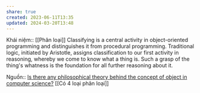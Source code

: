 ```yaml
---
share: true
created: 2023-06-11T13:35
updated: 2024-03-20T13:48
---
```

Khái niệm:: [[Phân loại]]
Classifying is a central activity in object-oriented programming and distinguishes it from procedural programming. Traditional logic, initiated by Aristotle, assigns classification to our first activity in reasoning, whereby we come to know what a thing is. Such a grasp of the thing's whatness is the foundation for all further reasoning about it.

Nguồn:: [Is there any philosophical theory behind the concept of object in computer science?](https://philosophy.stackexchange.com/a/99671/19487)
[[Có 4 loại phân loại]]
